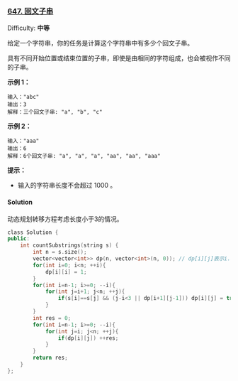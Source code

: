 ### [647\. 回文子串](https://leetcode-cn.com/problems/palindromic-substrings/)

Difficulty: **中等**


给定一个字符串，你的任务是计算这个字符串中有多少个回文子串。

具有不同开始位置或结束位置的子串，即使是由相同的字符组成，也会被视作不同的子串。

**示例 1：**

```
输入："abc"
输出：3
解释：三个回文子串: "a", "b", "c"
```

**示例 2：**

```
输入："aaa"
输出：6
解释：6个回文子串: "a", "a", "a", "aa", "aa", "aaa"
```

**提示：**

*   输入的字符串长度不会超过 1000 。


#### Solution

动态规划转移方程考虑长度小于3的情况。

```cpp
​class Solution {
public:
    int countSubstrings(string s) {
        int n = s.size();
        vector<vector<int>> dp(n, vector<int>(n, 0)); // dp[i][j]表示i...j是不是回文字串
        for(int i=0; i<n; ++i){
            dp[i][i] = 1;
        }
        for(int i=n-1; i>=0; --i){
            for(int j=i+1; j<n; ++j){
                if(s[i]==s[j] && (j-i<3 || dp[i+1][j-1])) dp[i][j] = true;
            }
        }
        int res = 0;
        for(int i=n-1; i>=0; --i){
            for(int j=i; j<n; ++j){
                if(dp[i][j]) ++res;
            }
        }
        return res;
    }
};
```